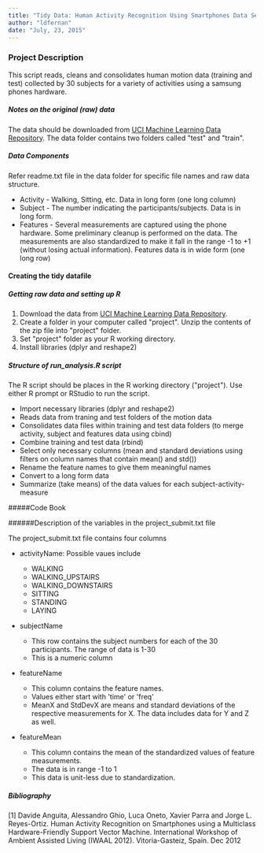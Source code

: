 ```yaml
---
title: "Tidy Data: Human Activity Recognition Using Smartphones Data Set"
author: "ldfernan"
date: "July, 23, 2015"
---
```


### Project Description
This script reads, cleans and consolidates human motion data (training and test) collected by 30 subjects for a variety of activities using a samsung phones hardware.

##### Notes on the original (raw) data 
The data should be downloaded from [UCI Machine Learning Data Repository](http://archive.ics.uci.edu/ml/datasets/Human+Activity+Recognition+Using+Smartphones). The data folder contains two folders called "test" and "train".

##### Data Components
Refer readme.txt file in the data folder for specific file names and raw data structure.
- Activity - Walking, Sitting, etc. Data in long form (one long column)
- Subject - The number indicating the participants/subjects. Data is in long form.
- Features - Several measurements are captured using the phone hardware. Some preliminary cleanup is performed on the data. The measurements are also standardized to make it fall in the range -1 to +1 (without losing actual information). Features data is in wide form (one long row)

#### Creating the tidy datafile

##### Getting raw data and setting up R

1. Download the data from [UCI Machine Learning Data Repository](http://archive.ics.uci.edu/ml/datasets/Human+Activity+Recognition+Using+Smartphones).
2. Create a folder in your computer called "project". Unzip the contents of the zip file into "project" folder.
3. Set "project" folder as your R working directory.
4. Install libraries (dplyr and reshape2) 

##### Structure of run_analysis.R script

The R script should be places in the R working directory ("project"). Use either R prompt or RStudio to run the script. 
 - Import necessary libraries (dplyr and reshape2)
 - Reads data from traning and test folders of the motion data
 - Consolidates data files within training and test data folders (to merge activity, subject and features data using cbind)
 - Combine training and test data (rbind)
 - Select only necessary columns (mean and standard deviations using filters on column names that contain mean() and std())
 - Rename the feature names to give them meaningful names
 - Convert to a long form data
 - Summarize (take means) of the data values for each subject-activity-measure

#####Code Book

######Description of the variables in the project_submit.txt file

The project_submit.txt file contains four columns

+ activityName: 
Possible vaues include
    + WALKING
    + WALKING_UPSTAIRS  
    + WALKING_DOWNSTAIRS
    + SITTING
    + STANDING
    + LAYING

+ subjectName
    + This row contains the subject numbers for each of the 30 participants. The range of data is 1-30
    + This is a numeric column

+ featureName
    + This column contains the feature names.
    + Values either start with 'time' or 'freq'
    + MeanX and StdDevX are means and standard deviations of the respective measurements for X. The data includes data for Y and Z as well.

+ featureMean
    + This column contains the mean of the standardized values of feature measurements.
    + The data is in range -1 to 1
    + This data is unit-less due to standardization.

##### Bibliography
[1] Davide Anguita, Alessandro Ghio, Luca Oneto, Xavier Parra and Jorge L. Reyes-Ortiz. Human Activity Recognition on Smartphones using a Multiclass Hardware-Friendly Support Vector Machine. International Workshop of Ambient Assisted Living (IWAAL 2012). Vitoria-Gasteiz, Spain. Dec 2012


